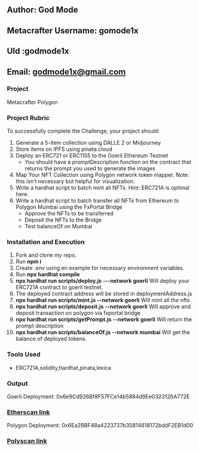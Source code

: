 ## Author: God Mode
## Metacrafter Username: gomode1x
## UId :godmode1x
## Email: godmode1x@gmail.com

### Project
Metacrafter Polygon
### Project Rubric
To successfully complete the Challenge, your project should:

1. Generate a 5-item collection using DALLE 2 or Midjourney
2. Store items on IPFS using pinata.cloud
3. Deploy an ERC721 or ERC1155 to the Goerli Ethereum Testnet
      * You should have a promptDescription function on the contract that returns the prompt you used to generate the images
4. Map Your NFT Collection using Polygon network token mapper. Note: this isn’t necessary but helpful for visualization.
5. Write a hardhat script to batch mint all NFTs. Hint: ERC721A is optimal here.
6. Write a hardhat script to batch transfer all NFTs from Ethereum to Polygon Mumbai using the FxPortal Bridge
      * Approve the NFTs to be transferred
      * Deposit the NFTs to the Bridge
      * Test balanceOf on Mumbai

### Installation and Execution
  1. Fork and clone my repo.
  2. Run **npm i**
  3. Create .env using en example for necessary environment variables.
  4. Run **npx hardhat compile**
  5. **npx hardhat run scripts/deploy.js ---network goerli** Will deploy your ERC721A contract to goerli testnet.
  6. The deployed contract address will be stored in deploymentAddress.js
  7. **npx hardhat run scripts/mint.js --network goerli** Will mint all the nfts
  8. **npx hardhat run scripts/deposit.js --network goerli** Will approve and deposit transaction on polygon via fxportal bridge
  10. **npx hardhat run scripts/getPrompt.js --network goerli** Will return the prompt description
  11. **npx hardhat run scripts/balanceOf.js --network mumbai** Will get the balance of deployed tokens.

### Tools Used  
  * ERC721A,solidity,hardhat,pinata,lexica

### Output

Goerli Deployment: 0x6e9Cd926Bf8F57FCe14b5884d9Ee0323126A772E
### [Etherscan link](https://goerli.etherscan.io/address/0x6e9Cd926Bf8F57FCe14b5884d9Ee0323126A772E)

Polygon Deployment: 0x6Ea2BBF48a4223737b35814818172bddF2EB1d00
### [Polyscan link](https://mumbai.polygonscan.com/token/0x6Ea2BBF48a4223737b35814818172bddF2EB1d00)




